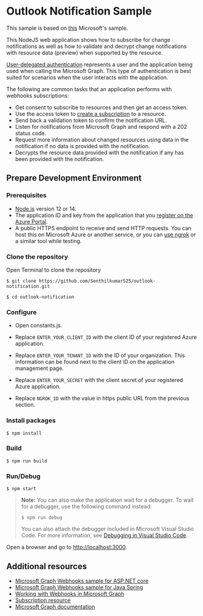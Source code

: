 # Outlook Notification Sample
This sample is based on [this](https://github.com/microsoftgraph/nodejs-webhooks-rest-sample) Microsoft's sample.

This NodeJS web application shows how to subscribe for change notifications as well as how to validate and decrypt change notifications with resource data (preview) when supported by the resource.

[User-delegated authentication](https://docs.microsoft.com/graph/auth-v2-user) represents a user and the application being used when calling the Microsoft Graph. This type of authentication is best suited for scenarios when the user interacts with the application.

The following are common tasks that an application performs with webhooks subscriptions:

- Get consent to subscribe to resources and then get an access token.
- Use the access token to [create a subscription](https://docs.microsoft.com/graph/api/subscription-post-subscriptions) to a resource.
- Send back a validation token to confirm the notification URL.
- Listen for notifications from Microsoft Graph and respond with a 202 status code.
- Request more information about changed resources using data in the notification if no data is provided with the notification.
- Decrypts the resource data provided with the notification if any has been provided with the notification.

## Prepare Development Environment

### Prerequisites

- [Node.js](https://nodejs.org/) version 12 or 14.
- The application ID and key from the application that you [register on the Azure Portal](#register-the-app).
- A public HTTPS endpoint to receive and send HTTP requests. You can host this on Microsoft Azure or another service, or you can [use ngrok](#ngrok) or a similar tool while testing.

### Clone the repository
Open Terminal to clone the repository
```Shell
$ git clone https://github.com/SenthilkumarS25/outlook-notification.git

$ cd outlook-notification
```
### Configure
- Open constants.js.

- Replace `ENTER_YOUR_CLIENT_ID` with the client ID of your registered Azure application.

- Replace `ENTER_YOUR_TENANT_ID` with the ID of your organization. This information can be found next to the client ID on the application management page.

- Replace `ENTER_YOUR_SECRET` with the client secret of your registered Azure application.

- Replace `NGROK_ID` with the value in https public URL from the previous section.

### Install packages
```Shell
$ npm install
```

### Build
```Shell
$ npm run build
```

### Run/Debug
```Shell
$ npm start
```
> **Note:** You can also make the application wait for a debugger. To wait for a debugger, use the following command instead:
>
> ```Shell
> $ npm run debug
> ```
> You can also attach the debugger included in Microsoft Visual Studio Code. For more information, see [Debugging in Visual Studio Code](https://code.visualstudio.com/Docs/editor/debugging).

Open a browser and go to [http://localhost:3000](http://localhost:3000).

## Additional resources

- [Microsoft Graph Webhooks sample for ASP.NET core](https://github.com/microsoftgraph/aspnetcore-webhooks-sample)
- [Microsoft Graph Webhooks sample for Java Spring](https://github.com/microsoftgraph/java-spring-webhooks-sample)
- [Working with Webhooks in Microsoft Graph](https://docs.microsoft.com/graph/api/resources/webhooks)
- [Subscription resource](https://docs.microsoft.com/graph/api/resources/subscription)
- [Microsoft Graph documentation](https://docs.microsoft.com/graph)
